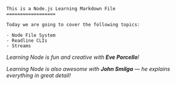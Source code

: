 
    This is a Node.js Learning Markdown File
    ==================

    Today we are going to cover the following topics:

    - Node File System
    - Readline CLIs
    - Streams


*Learning Node is fun and creative with **Eve Porcello**!*

_Learning Node is also awesome with **John Smilga** — he explains everything in great detail!_